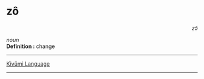 
# zô

<div align="right"><i>zɔ̃</i></div>

*noun*  
**Definition :** change  

---

[Kivümi Language](../README.md)

---
